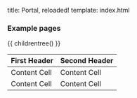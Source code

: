 title: Portal, reloaded!
template: index.html

### Example pages



{{ childrentree() }}


First Header  | Second Header
------------- | -------------
Content Cell  | Content Cell
Content Cell  | Content Cell